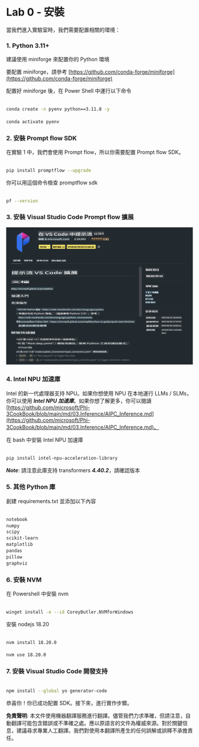 # **Lab 0 - 安裝**

當我們進入實驗室時，我們需要配置相關的環境：

### **1. Python 3.11+**

建議使用 miniforge 來配置你的 Python 環境

要配置 miniforge，請參考 [https://github.com/conda-forge/miniforge](https://github.com/conda-forge/miniforge)

配置好 miniforge 後，在 Power Shell 中運行以下命令

```bash

conda create -n pyenv python==3.11.8 -y

conda activate pyenv

```

### **2. 安裝 Prompt flow SDK**

在實驗 1 中，我們會使用 Prompt flow，所以你需要配置 Prompt flow SDK。

```bash

pip install promptflow --upgrade

```

你可以用這個命令檢查 promptflow sdk

```bash

pf --version

```

### **3. 安裝 Visual Studio Code Prompt flow 擴展**

![pf](../../../../../../../translated_images/pf_ext.2830ee3df27421bce4a776ce6474a025c28f3886dac2272d60b70572a9a87040.tw.png)

### **4. Intel NPU 加速庫**

Intel 的新一代處理器支持 NPU。如果你想使用 NPU 在本地運行 LLMs / SLMs，你可以使用 ***Intel NPU 加速庫***。如果你想了解更多，你可以閱讀 [https://github.com/microsoft/Phi-3CookBook/blob/main/md/03.Inference/AIPC_Inference.md](https://github.com/microsoft/Phi-3CookBook/blob/main/md/03.Inference/AIPC_Inference.md)。

在 bash 中安裝 Intel NPU 加速庫

```bash

pip install intel-npu-acceleration-library

```

***Note***: 請注意此庫支持 transformers ***4.40.2***，請確認版本

### **5. 其他 Python 庫**

創建 requirements.txt 並添加以下內容

```txt

notebook
numpy 
scipy 
scikit-learn 
matplotlib 
pandas 
pillow 
graphviz

```

### **6. 安裝 NVM**

在 Powershell 中安裝 nvm

```bash

winget install -e --id CoreyButler.NVMforWindows

```

安裝 nodejs 18.20

```bash

nvm install 18.20.0

nvm use 18.20.0

```

### **7. 安裝 Visual Studio Code 開發支持**

```bash

npm install --global yo generator-code

```

恭喜你！你已成功配置 SDK。接下來，進行實作步驟。

**免責聲明**:
本文件使用機器翻譯服務進行翻譯。儘管我們力求準確，但請注意，自動翻譯可能包含錯誤或不準確之處。應以原語言的文件為權威來源。對於關鍵信息，建議尋求專業人工翻譯。我們對使用本翻譯所產生的任何誤解或誤釋不承擔責任。
